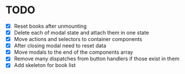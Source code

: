# TODO
- [x] Reset books after unmounting
- [x] Delete each of modal state and attach them in one state
- [x] Move actions and selectors to container components
- [x] After closing modal need to reset data
- [x] Move modals to the end of the components array
- [x] Remove many dispatches from button handlers if those exist in them
- [x] Add skeleton for book list